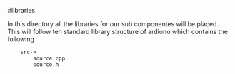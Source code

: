#libraries

In this directory all the libraries for our sub componentes will be placed. This will follow teh standard library structure of ardiono which contains the following

```
    src->
        source.cpp
        source.h
```
